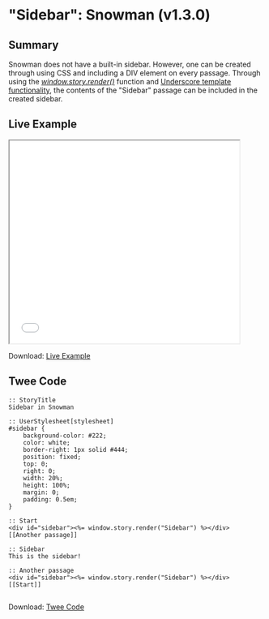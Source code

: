 # "Sidebar": Snowman (v1.3.0)

## Summary

Snowman does not have a built-in sidebar. However, one can be created through using CSS and including a DIV element on every passage. Through using the [*window.story.render()*](https://twinery.org/wiki/snowman:window-story:render) function and [Underscore template functionality](http://underscorejs.org/#template), the contents of the "Sidebar" passage can be included in the created sidebar.

## Live Example

<section>
<iframe src="snowman_sidebar_example.html" height=400 width=90%></iframe>


Download: <a href="snowman_sidebar_example.html" target="_blank">Live Example</a>
</section>

## Twee Code

```
:: StoryTitle
Sidebar in Snowman

:: UserStylesheet[stylesheet]
#sidebar {
	background-color: #222;
    color: white;
	border-right: 1px solid #444;
	position: fixed;
	top: 0;
	right: 0;
	width: 20%;
	height: 100%;
	margin: 0;
	padding: 0.5em; 
}

:: Start
<div id="sidebar"><%= window.story.render("Sidebar") %></div>
[[Another passage]]

:: Sidebar
This is the sidebar!

:: Another passage
<div id="sidebar"><%= window.story.render("Sidebar") %></div>
[[Start]] 


```

Download: <a href="snowman_sidebar_twee.txt" target="_blank">Twee Code</a>

